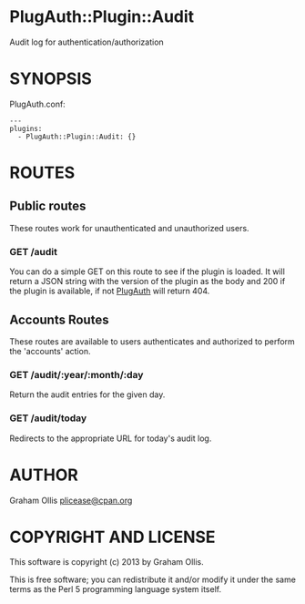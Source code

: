 # PlugAuth::Plugin::Audit

Audit log for authentication/authorization

# SYNOPSIS

PlugAuth.conf:

    ---
    plugins:
      - PlugAuth::Plugin::Audit: {}

# ROUTES

## Public routes

These routes work for unauthenticated and unauthorized users.

### GET /audit

You can do a simple GET on this route to see if the plugin is loaded.
It will return a JSON string with the version of the plugin as the body
and 200 if the plugin is available, if not [PlugAuth](http://search.cpan.org/perldoc?PlugAuth) will return 404.

## Accounts Routes

These routes are available to users authenticates and authorized to perform
the 'accounts' action.

### GET /audit/:year/:month/:day

Return the audit entries for the given day.

### GET /audit/today

Redirects to the appropriate URL for today's audit log.

# AUTHOR

Graham Ollis <plicease@cpan.org>

# COPYRIGHT AND LICENSE

This software is copyright (c) 2013 by Graham Ollis.

This is free software; you can redistribute it and/or modify it under
the same terms as the Perl 5 programming language system itself.

